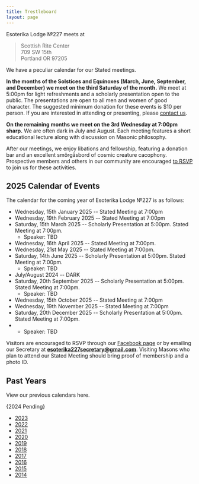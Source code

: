 ```yaml
---
title: Trestleboard
layout: page
---
```


Esoterika Lodge №227 meets at

> Scottish Rite Center<br>
> 709 SW 15th <br>
> Portland OR 97205

We have a peculiar calendar for our Stated meetings.

**In the months of the Solstices and Equinoxes (March, June,
September, and December) we meet on the third Saturday of the month.**
We meet at 5:00pm for light refreshments and a scholarly presentation
open to the public. The presentations are open to all men and women of
good character. The suggested minimum donation for these events is $10
per person. If you are interested in attending or presenting, please
[contact us](/contact/).

**On the remaining months we meet on the 3rd Wednesday at 7:00pm
sharp.** We are often dark in July and August. Each meeting features a
short educational lecture along with discussion on Masonic philosophy.

After our meetings, we enjoy libations and fellowship, featuring a
donation bar and an excellent smörgåsbord of cosmic creature cacophony. Prospective members
and others in our community are encouraged [to RSVP](/contact/) to join us for these activities.

## 2025 Calendar of Events

The calendar for the coming year of Esoterika Lodge №227 is as follows:

-  Wednesday, 15th January 2025 -- Stated Meeting at 7:00pm
-  Wednesday, 19th February 2025 -- Stated Meeting at 7:00pm
-  Saturday, 15th March 2025 -- Scholarly Presentation at 5:00pm. Stated Meeting at 7:00pm.
   * Speaker: TBD
-  Wednesday, 16th April 2025 -- Stated Meeting at 7:00pm.
-  Wednesday, 21st May 2025 -- Stated Meeting at 7:00pm.
-  Saturday, 14th June 2025 -- Scholarly Presentation at 5:00pm. Stated Meeting at 7:00pm.
   * Speaker: TBD
-  July/August 2024 -- DARK
-  Saturday, 20th September 2025 -- Scholarly Presentation at 5:00pm. Stated Meeting at 7:00pm.
   * Speaker: TBD
-  Wednesday, 15th October 2025 -- Stated Meeting at 7:00pm
-  Wednesday, 19th November 2025 -- Stated Meeting at 7:00pm
-  Saturday, 20th December 2025 -- Scholarly Presentation at 5:00pm. Stated Meeting at 7:00pm.
-  * Speaker: TBD

Visitors are encouraged to RSVP through our [Facebook page](https://www.facebook.com/esoterikalodge.oregon/) or by emailing our Secretary at **esoterika227secretary@gmail.com**. Visiting Masons who plan to attend our Stated Meeting should bring proof of membership and a photo ID.

## Past Years

View our previous calendars here.

{2024 Pending}
 - [2023](2023/)
 - [2022](2022/)
 - [2021](2021/)
 - [2020](2020/)
 - [2019](2019/)
 - [2018](2018/)
 - [2017](2017/)
 - [2016](2016/)
 - [2015](2015/)
 - [2014](2014/)
 
